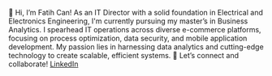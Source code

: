 👋 Hi, I’m Fatih Can! As an IT Director with a solid foundation in Electrical and Electronics Engineering, I'm currently pursuing my master’s in Business Analytics. 
I spearhead IT operations across diverse e-commerce platforms, focusing on process optimization, data security, and mobile application development.
My passion lies in harnessing data analytics and cutting-edge technology to create scalable, efficient systems.
🌟 Let’s connect and collaborate! [LinkedIn
](https://www.linkedin.com/in/fatih-can-b5524a143)
